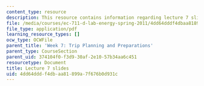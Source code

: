 ```yaml
---
content_type: resource
description: This resource contains information regarding lecture 7 slides.
file: /media/courses/ec-711-d-lab-energy-spring-2011/4dd64dddf4dbaa81899a7f676b0d931c_MITEC_711S11_lec07.pdf
file_type: application/pdf
learning_resource_types: []
ocw_type: OCWFile
parent_title: 'Week 7: Trip Planning and Preparations'
parent_type: CourseSection
parent_uid: 374104f0-f3d9-30af-2e10-57b34aa6c451
resourcetype: Document
title: Lecture 7 slides
uid: 4dd64ddd-f4db-aa81-899a-7f676b0d931c
---
```

